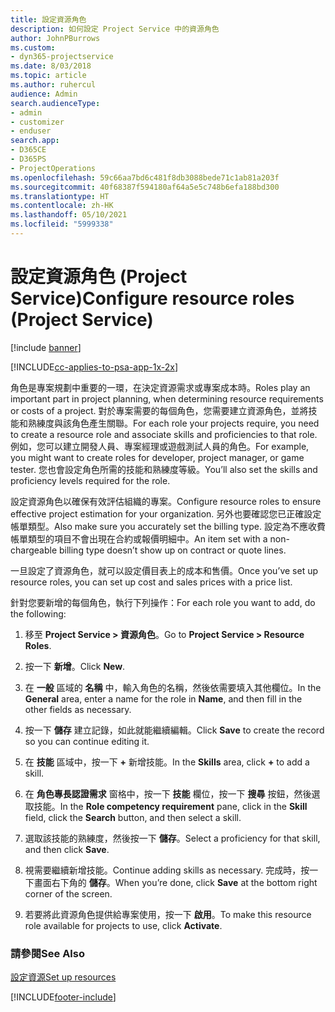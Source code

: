 ```yaml
---
title: 設定資源角色
description: 如何設定 Project Service 中的資源角色
author: JohnPBurrows
ms.custom:
- dyn365-projectservice
ms.date: 8/03/2018
ms.topic: article
ms.author: ruhercul
audience: Admin
search.audienceType:
- admin
- customizer
- enduser
search.app:
- D365CE
- D365PS
- ProjectOperations
ms.openlocfilehash: 59c66aa7bd6c481f8db3088bede71c1ab81a203f
ms.sourcegitcommit: 40f68387f594180af64a5e5c748b6efa188bd300
ms.translationtype: HT
ms.contentlocale: zh-HK
ms.lasthandoff: 05/10/2021
ms.locfileid: "5999338"
---
```

# <a name="configure-resource-roles-project-service"></a><span data-ttu-id="91b5b-103">設定資源角色 (Project Service)</span><span class="sxs-lookup"><span data-stu-id="91b5b-103">Configure resource roles (Project Service)</span></span>

[!include [banner](../includes/psa-now-project-operations.md)]

[!INCLUDE[cc-applies-to-psa-app-1x-2x](../includes/cc-applies-to-psa-app-1x-2x.md)]

<span data-ttu-id="91b5b-104">角色是專案規劃中重要的一環，在決定資源需求或專案成本時。</span><span class="sxs-lookup"><span data-stu-id="91b5b-104">Roles play an important part in project planning, when determining resource requirements or costs of a project.</span></span> <span data-ttu-id="91b5b-105">對於專案需要的每個角色，您需要建立資源角色，並將技能和熟練度與該角色產生關聯。</span><span class="sxs-lookup"><span data-stu-id="91b5b-105">For each role your projects require, you need to create a resource role and associate skills and proficiencies to that role.</span></span> <span data-ttu-id="91b5b-106">例如，您可以建立開發人員、專案經理或遊戲測試人員的角色。</span><span class="sxs-lookup"><span data-stu-id="91b5b-106">For example, you might want to create roles for developer, project manager, or game tester.</span></span> <span data-ttu-id="91b5b-107">您也會設定角色所需的技能和熟練度等級。</span><span class="sxs-lookup"><span data-stu-id="91b5b-107">You’ll also set the skills and proficiency levels required for the role.</span></span>  
  
 <span data-ttu-id="91b5b-108">設定資源角色以確保有效評估組織的專案。</span><span class="sxs-lookup"><span data-stu-id="91b5b-108">Configure resource roles to ensure effective project estimation for your organization.</span></span>  <span data-ttu-id="91b5b-109">另外也要確認您已正確設定帳單類型。</span><span class="sxs-lookup"><span data-stu-id="91b5b-109">Also make sure you accurately set the billing type.</span></span> <span data-ttu-id="91b5b-110">設定為不應收費帳單類型的項目不會出現在合約或報價明細中。</span><span class="sxs-lookup"><span data-stu-id="91b5b-110">An item set with a non-chargeable billing type doesn’t show up on contract or quote lines.</span></span>  
  
 <span data-ttu-id="91b5b-111">一旦設定了資源角色，就可以設定價目表上的成本和售價。</span><span class="sxs-lookup"><span data-stu-id="91b5b-111">Once you’ve set up resource roles, you can set up cost and sales prices with a price list.</span></span>  
  
 <span data-ttu-id="91b5b-112">針對您要新增的每個角色，執行下列操作：</span><span class="sxs-lookup"><span data-stu-id="91b5b-112">For each role you want to add, do the following:</span></span>  
  
1.  <span data-ttu-id="91b5b-113">移至 **Project Service > 資源角色**。</span><span class="sxs-lookup"><span data-stu-id="91b5b-113">Go to **Project Service > Resource Roles**.</span></span>  
  
2.  <span data-ttu-id="91b5b-114">按一下 **新增**。</span><span class="sxs-lookup"><span data-stu-id="91b5b-114">Click **New**.</span></span>  
  
3.  <span data-ttu-id="91b5b-115">在 **一般** 區域的 **名稱** 中，輸入角色的名稱，然後依需要填入其他欄位。</span><span class="sxs-lookup"><span data-stu-id="91b5b-115">In the **General** area, enter a name for the role in **Name**, and then fill in the other fields as necessary.</span></span>  
  
4.  <span data-ttu-id="91b5b-116">按一下 **儲存** 建立記錄，如此就能繼續編輯。</span><span class="sxs-lookup"><span data-stu-id="91b5b-116">Click **Save** to create the record so you can continue editing it.</span></span>  
  
5.  <span data-ttu-id="91b5b-117">在 **技能** 區域中，按一下 **+** 新增技能。</span><span class="sxs-lookup"><span data-stu-id="91b5b-117">In the **Skills** area, click **+** to add a skill.</span></span>  
  
6.  <span data-ttu-id="91b5b-118">在 **角色專長認證需求** 窗格中，按一下 **技能** 欄位，按一下 **搜尋** 按鈕，然後選取技能。</span><span class="sxs-lookup"><span data-stu-id="91b5b-118">In the **Role competency requirement** pane, click in the **Skill** field, click the **Search** button, and then select a skill.</span></span>  
  
7.  <span data-ttu-id="91b5b-119">選取該技能的熟練度，然後按一下 **儲存**。</span><span class="sxs-lookup"><span data-stu-id="91b5b-119">Select a proficiency for that skill, and then click **Save**.</span></span>  
  
8.  <span data-ttu-id="91b5b-120">視需要繼續新增技能。</span><span class="sxs-lookup"><span data-stu-id="91b5b-120">Continue adding skills as necessary.</span></span> <span data-ttu-id="91b5b-121">完成時，按一下畫面右下角的 **儲存**。</span><span class="sxs-lookup"><span data-stu-id="91b5b-121">When you’re done, click **Save** at the bottom right corner of the screen.</span></span>  
  
9. <span data-ttu-id="91b5b-122">若要將此資源角色提供給專案使用，按一下 **啟用**。</span><span class="sxs-lookup"><span data-stu-id="91b5b-122">To make this resource role available for projects to use, click **Activate**.</span></span>  
  
### <a name="see-also"></a><span data-ttu-id="91b5b-123">請參閱</span><span class="sxs-lookup"><span data-stu-id="91b5b-123">See Also</span></span>  
 [<span data-ttu-id="91b5b-124">設定資源</span><span class="sxs-lookup"><span data-stu-id="91b5b-124">Set up resources</span></span>](../psa/set-up-resources.md)


[!INCLUDE[footer-include](../includes/footer-banner.md)]